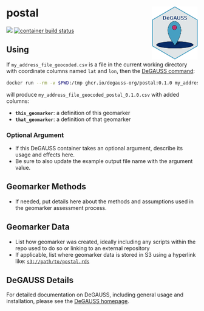 # postal <a href='https://degauss.org'><img src='https://github.com/degauss-org/degauss_hex_logo/raw/main/PNG/degauss_hex.png' align='right' height='138.5' /></a>

[![](https://img.shields.io/github/v/release/degauss-org/postal?color=469FC2&label=version&sort=semver)](https://github.com/degauss-org/postal/releases)
[![container build status](https://github.com/degauss-org/postal/workflows/build-deploy-release/badge.svg)](https://github.com/degauss-org/postal/actions/workflows/build-deploy-release.yaml)

## Using

If `my_address_file_geocoded.csv` is a file in the current working directory with coordinate columns named `lat` and `lon`, then the [DeGAUSS command](https://degauss.org/using_degauss.html#DeGAUSS_Commands):

```sh
docker run --rm -v $PWD:/tmp ghcr.io/degauss-org/postal:0.1.0 my_address_file_geocoded.csv
```

will produce `my_address_file_geocoded_postal_0.1.0.csv` with added columns:

- **`this_geomarker`**: a definition of this geomarker
- **`that_geomarker`**: a definition of that geomarker

### Optional Argument

- If this DeGAUSS container takes an optional argument, describe its usage and effects here.
- Be sure to also update the example output file name with the argument value.

## Geomarker Methods

- If needed, put details here about the methods and assumptions used in the geomarker assessment process.

## Geomarker Data

- List how geomarker was created, ideally including any scripts within the repo used to do so or linking to an external repository
- If applicable, list where geomarker data is stored in S3 using a hyperlink like: [`s3://path/to/postal.rds`](https://geomarker.s3.us-east-2.amazonaws.com/path/to/postal.rds)

## DeGAUSS Details

For detailed documentation on DeGAUSS, including general usage and installation, please see the [DeGAUSS homepage](https://degauss.org).